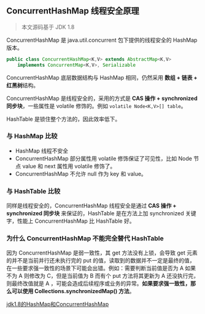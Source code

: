 ## ConcurrentHashMap 线程安全原理

> 本文源码基于 JDK 1.8



ConcurrentHashMap 是 java.util.concurrent 包下提供的线程安全的 HashMap 版本。

```java
public class ConcurrentHashMap<K,V> extends AbstractMap<K,V>
    implements ConcurrentMap<K,V>, Serializable
```



ConcurrentHashMap 底层数据结构与 HashMap 相同，仍然采用 **数组 + 链表 + 红黑树**结构。



ConcurrentHashMap 是线程安全的，采用的方式是 **CAS 操作 + synchronized 同步块**，一些属性是 volatile 修饰的。例如 `volatile Node<K,V>[] table`。



HashTable 是锁住整个方法的，因此效率低下。



### 与 HashMap 比较

- HashMap 线程不安全
- ConcurrentHashMap 部分属性用 volatile 修饰保证了可见性，比如 Node 节点 value 和 next 属性用 volatile 修饰了。
- ConcurrentHashMap 不允许 null 作为 key 和 value。



### 与 HashTable 比较

同样是线程安全的，ConcurrentHashMap 线程安全是通过  **CAS 操作 + synchronized 同步块** 来保证的，HashTable 是在方法上加 synchronized 关键字，性能上 ConcurrentHashMap 比 HashTable 好。



### 为什么 ConcurrentHashMap 不能完全替代 HashTable

因为 ConcurrentHashMap 是弱一致性，其 get 方法没有上锁，会导致 get 元素的并不是当前并行还未执行完的 put 的值，读取到的数据并不一定是最终的值，在一些要求强一致性的场景下可能会出错。例如：需要判断当前值是否为 A 如果不为 A 则修改为 C，但是当前值为 B 而有个 put 方法将其更新为 A 还没执行完，则最终改值就是 A ，可能会造成后续程序或业务的异常。**如果要求强一致性，那么可以使用 Collections.synchronizedMap() 方法**。



[jdk1.8的HashMap和ConcurrentHashMap](https://my.oschina.net/pingpangkuangmo/blog/817973)